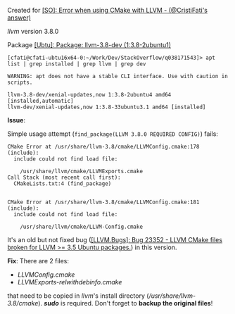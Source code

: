 
Created for [[SO]: Error when using CMake with LLVM - (@CristiFati's answer)](https://stackoverflow.com/questions/38171543/error-when-using-cmake-with-llvm)

*llvm* version 3.8.0

Package [[Ubtu]: Package: llvm-3.8-dev (1:3.8-2ubuntu1)](https://packages.ubuntu.com/en/xenial/llvm-3.8-dev)

```
[cfati@cfati-ubtu16x64-0:~/Work/Dev/StackOverflow/q038171543]> apt list | grep installed | grep llvm | grep dev

WARNING: apt does not have a stable CLI interface. Use with caution in scripts.

llvm-3.8-dev/xenial-updates,now 1:3.8-2ubuntu4 amd64 [installed,automatic]
llvm-dev/xenial-updates,now 1:3.8-33ubuntu3.1 amd64 [installed]
```
**Issue**:

Simple usage attempt (`find_package(LLVM 3.8.0 REQUIRED CONFIG)`) fails:
```
CMake Error at /usr/share/llvm-3.8/cmake/LLVMConfig.cmake:178 (include):
  include could not find load file:

    /usr/share/llvm/cmake/LLVMExports.cmake
Call Stack (most recent call first):
  CMakeLists.txt:4 (find_package)


CMake Error at /usr/share/llvm-3.8/cmake/LLVMConfig.cmake:181 (include):
  include could not find load file:

    /usr/share/llvm/cmake/LLVM-Config.cmake
```

It's an old but not fixed bug ([[LLVM.Bugs]: Bug 23352 - LLVM CMake files broken for LLVM >= 3.5 Ubuntu packages.](https://bugs.llvm.org/show_bug.cgi?id=23352)) in this version.

**Fix**:
There are 2 files:
- *LLVMConfig.cmake*
- *LLVMExports-relwithdebinfo.cmake*

that need to be copied in *llvm*'s install directory (*/usr/share/llvm-3.8/cmake*). ***sudo*** is required.
Don't forget to **backup the original files**!
